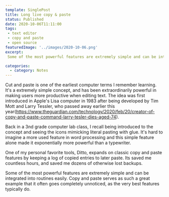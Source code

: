 ```yaml
---
template: SinglePost
title: Long live copy & paste
status: Published
date: 2020-10-06T11:11:00
tags:
 - text editor
 - copy and paste
 - open source
featuredImage: '../images/2020-10-06.png'
excerpt:
 Some of the most powerful features are extremely simple and can be integrated into routines easily. Copy and paste serves as such a great example that it often goes completely unnoticed, as the very best features typically do. 

categories:
  - category: Notes
---
```

Cut and paste is one of the earliest computer terms I remember learning. It's a extremely simple concept, and has been extraordinarily powerful in making users more productive when editing text. The idea was first introduced in Apple's Lisa computer in 1983 after being developed by Tim Mott and Larry Tessler, who passed away earlier this year(https://www.theguardian.com/technology/2020/feb/20/creator-of-copy-and-paste-command-larry-tesler-dies-aged-74).

Back in a 3nd grade computer lab class, I recall being introduced to the concept and seeing the icons mimicking literal pasting with glue. It's hard to imagine a more used feature in word processing and this simple feature alone made it exponentially more powerful than a typewriter.

One of my personal favorite tools, Ditto, expands on classic copy and paste features by keeping a log of copied entries to later paste. Its saved me countless hours, and saved me dozens of otherwise lost backups.

Some of the most powerful features are extremely simple and can be integrated into routines easily. Copy and paste serves as such a great example that it often goes completely unnoticed, as the very best features typically do.
